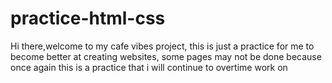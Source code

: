 # practice-html-css

Hi there,welcome to my cafe vibes project, this is just a practice for me to become better at creating websites, some pages may not be done because once again this is a practice that i will continue to overtime work on
